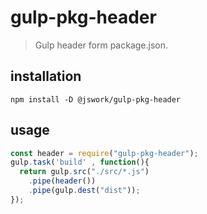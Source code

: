 # gulp-pkg-header
> Gulp header form package.json.

## installation
```shell
npm install -D @jswork/gulp-pkg-header
```

## usage
```js
const header = require("gulp-pkg-header");
gulp.task('build' , function(){
  return gulp.src("./src/*.js")
    .pipe(header())
    .pipe(gulp.dest("dist"));
});
```
